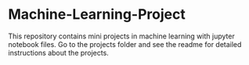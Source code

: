 # Machine-Learning-Project
This repository contains mini projects in machine learning with jupyter notebook files. Go to the projects folder and see the readme for detailed instructions about the projects.
